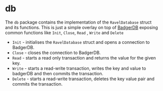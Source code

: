 # db

The `db` package contains the implementation of the `RavelDatabase` struct and its functions. This is just a simple
overlay on top of [BadgerDB](https://github.com/dgraph-io/badger) exposing common functions like `Init`, `Close`, `Read`
, `Write` and `Delete`

- `Init` - initialises the `RavelDatabase` struct and opens a connection to BadgerDB.
- `Close` - closes the connection to BadgerDB.
- `Read` - starts a read only transaction and returns the value for the given key.
- `Write` - starts a read-write transaction, writes the key and value to badgerDB and then commits the transaction.
- `Delete` - starts a read-write transaction, deletes the key value pair and commits the transaction.